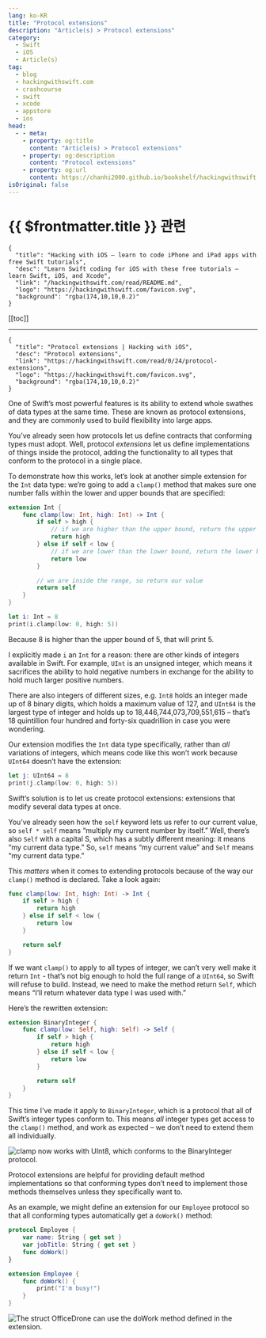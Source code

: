 ```yaml
---
lang: ko-KR
title: "Protocol extensions"
description: "Article(s) > Protocol extensions"
category:
  - Swift
  - iOS
  - Article(s)
tag: 
  - blog
  - hackingwithswift.com
  - crashcourse
  - swift
  - xcode
  - appstore
  - ios  
head:
  - - meta:
    - property: og:title
      content: "Article(s) > Protocol extensions"
    - property: og:description
      content: "Protocol extensions"
    - property: og:url
      content: https://chanhi2000.github.io/bookshelf/hackingwithswift.com/read/00/24-protocol-extensions.html
isOriginal: false
---
```


# {{ $frontmatter.title }} 관련

```component VPCard
{
  "title": "Hacking with iOS – learn to code iPhone and iPad apps with free Swift tutorials",
  "desc": "Learn Swift coding for iOS with these free tutorials – learn Swift, iOS, and Xcode",
  "link": "/hackingwithswift.com/read/README.md",
  "logo": "https://hackingwithswift.com/favicon.svg",
  "background": "rgba(174,10,10,0.2)"
}
```

[[toc]]

---

```component VPCard
{
  "title": "Protocol extensions | Hacking with iOS",
  "desc": "Protocol extensions",
  "link": "https://hackingwithswift.com/read/0/24/protocol-extensions",
  "logo": "https://hackingwithswift.com/favicon.svg",
  "background": "rgba(174,10,10,0.2)"
}
```

One of Swift’s most powerful features is its ability to extend whole swathes of data types at the same time. These are known as protocol extensions, and they are commonly used to build flexibility into large apps.

You’ve already seen how protocols let us define contracts that conforming types must adopt. Well, protocol *extensions* let us define implementations of things inside the protocol, adding the functionality to all types that conform to the protocol in a single place.

To demonstrate how this works, let’s look at another simple extension for the `Int` data type: we’re going to add a `clamp()` method that makes sure one number falls within the lower and upper bounds that are specified:

```swift
extension Int {
    func clamp(low: Int, high: Int) -> Int {
        if self > high {
            // if we are higher than the upper bound, return the upper bound
            return high
        } else if self < low {
            // if we are lower than the lower bound, return the lower bound
            return low
        }

        // we are inside the range, so return our value
        return self
    }
}

let i: Int = 8
print(i.clamp(low: 0, high: 5))
```

Because 8 is higher than the upper bound of 5, that will print 5.

I explicitly made `i` an `Int` for a reason: there are other kinds of integers available in Swift. For example, `UInt` is an unsigned integer, which means it sacrifices the ability to hold negative numbers in exchange for the ability to hold much larger positive numbers.

There are also integers of different sizes, e.g. `Int8` holds an integer made up of 8 binary digits, which holds a maximum value of 127, and `UInt64` is the largest type of integer and holds up to 18,446,744,073,709,551,615 – that’s 18 quintillion four hundred and forty-six quadrillion in case you were wondering.

Our extension modifies the `Int` data type specifically, rather than *all* variations of integers, which means code like this won’t work because `UInt64` doesn’t have the extension:

```swift
let j: UInt64 = 8
print(j.clamp(low: 0, high: 5))
```

Swift’s solution is to let us create protocol extensions: extensions that modify several data types at once.

You’ve already seen how the `self` keyword lets us refer to our current value, so `self * self` means “multiply my current number by itself.” Well, there’s also `Self` with a capital S, which has a subtly different meaning: it means “my current data type.” So, `self` means “my current value” and `Self` means “my current data type.”

This *matters* when it comes to extending protocols because of the way our `clamp()` method is declared. Take a look again:

```swift
func clamp(low: Int, high: Int) -> Int {
    if self > high {
        return high
    } else if self < low {
        return low
    }

    return self
}
```

If we want `clamp()` to apply to all types of integer, we can’t very well make it return `Int` - that’s not big enough to hold the full range of a `UInt64`, so Swift will refuse to build. Instead, we need to make the method return `Self`, which means “I’ll return whatever data type I was used with.”

Here’s the rewritten extension:

```swift
extension BinaryInteger {
    func clamp(low: Self, high: Self) -> Self {
        if self > high {
            return high
        } else if self < low {
            return low
        }

        return self
    }
}
```

This time I’ve made it apply to `BinaryInteger`, which is a protocol that all of Swift’s integer types conform to. This means *all* integer types get access to the `clamp()` method, and work as expected – we don’t need to extend them all individually.

![`clamp` now works with `UInt8`, which conforms to the `BinaryInteger` protocol.](https://hackingwithswift.com/img/books/hws/protocol-extensions-1.png)

Protocol extensions are helpful for providing default method implementations so that conforming types don’t need to implement those methods themselves unless they specifically want to.

As an example, we might define an extension for our `Employee` protocol so that all conforming types automatically get a `doWork()` method:

```swift
protocol Employee {
    var name: String { get set }
    var jobTitle: String { get set }
    func doWork()
}

extension Employee {
    func doWork() {
        print("I'm busy!")
    }
}
```

![The struct `OfficeDrone` can use the `doWork` method defined in the extension.](https://hackingwithswift.com/img/books/hws/protocol-extensions-2@2x.png)

